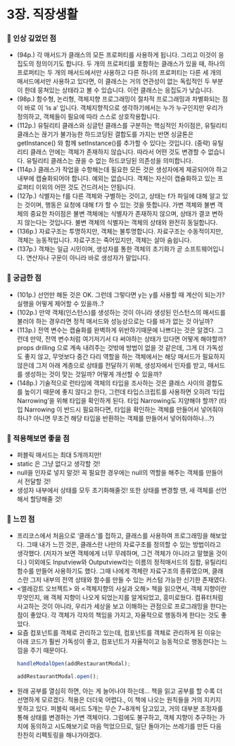 # 3장. 직장생활

### 📌 인상 깊었던 점

- (94p.) 각 매서드가 클래스의 모든 프로퍼티를 사용하게 됩니다. 그리고 이것이 응집도의 정의이기도 합니다. 두 개의 프로퍼티를 포함하는 클래스가 있을 때, 하나의 프로퍼티는 두 개의 매서드에서만 사용하고 다른 하나의 프로퍼티는 다른 세 개의 매서드에서만 사용하고 있다면, 이 클래스는 거의 연관성이 없는 독립적인 두 부분이 한데 뭉쳐있는 상태라고 볼 수 있습니다. 이런 클래스는 응집도가 낮습니다.
- (98p.) 함수형, 논리형, 객체지향 프로그래밍이 절차적 프로그래밍과 차별화되는 점이 바로 이 ‘is a’ 입니다. 객체지향적으로 생각하기에서는 누가 누구인지만 우리가 정의하고, 객체들이 필요에 따라 스스로 상호작용합니다.
- (112p.) 유틸리티 클래스와 싱글턴 클래스를 구분하는 핵심적인 차이점은, 유틸리티 클래스는 끊기가 불가능한 하드코딩된 결합도를 가지는 반면 싱글톤은 getInstance() 와 함께 setInstance()를 추가할 수 있다는 것입니다. (중략) 유틸리티 클래스 안에는 객체가 존재하지 않습니다. 따라서 어떤 것도 변경할 수 없습니다. 유틸리티 클래스는 끊을 수 없는 하드코딩된 의존성을 의미합니다.
- (114p.) 클래스가 작업을 수항해는데 필요한 모든 것은 생성자에게 제공되어야 하고 내부에 캡슐화되어야 합니다. 예외는 없습니다. 객체는 자신이 캡슐화하고 있는 프로퍼티 이외의 어떤 것도 건드려서는 안됩니다.
- (127p.) 식별자는 f를 다른 객체와 구별하는 것이고, 상태는 f가 파일에 대해 알고 있는 것이며, 행동은 요청에 대해 f가 할 수 있는 것을 뜻합니다. 가변 객체와 불변 객체의 중요한 차이점은 불변 객체에는 식별자가 존재하지 않으며, 상태가 결코 변하지 않는다는 것입니다. 불변 객체의 식별자는 객체의 상태와 완전히 동일합니다.
- (136p.) 자료구조는 투명하지만, 객체는 불투명합니다. 자료구조는 수동적이지만, 객체는 능동적입니다. 자료구조는 죽어있지만, 객체는 살아 숨쉽니다.
- (137p.) 객채는 일급 시민이며, 생성자를 통한 객체의 초기화가 곧 소프트웨어입니다. 연산자나 구문이 아니라 바로 생성자가 말입니다.

### 🤔 궁금한 점

- (101p.) 선언만 해둔 것은 OK. 그런데 그렇다면 y는 y를 사용할 때 계산이 되는가? 실행을 어떻게 제어할 수 있을까..?
- (102p.) 만약 객체(인스턴스)를 생성하는 것이 아니라 생성된 인스턴스의 매서드를 불러야 하는 경우라면 정적 매서드와 성능상으로는 다를 바가 없는 것 아닐까?
- (113p.) 전역 변수는 캡슐화를 완벽하게 위반하기때문에 나쁘다는 것은 알겠다. 그런데 만약, 전역 변수처럼 여기저기서 다 써야하는 상태가 있다면 어떻게 해야할까? props drilling 으로 계속 내려주는 것밖에 방법이 없을 것 같은데, 그게 더 가독성도 좋지 않고, 무엇보다 중간 다리 역할을 하는 객체에서는 해당 매서드가 필요하지 않은데 그저 아래 계층으로 상태를 전달하기 위해, 생성자에서 인자를 받고, 매서드를 생성하는 것이 맞는 것일까? 어떻게 개선할 수 있을까?
- (148p.) 기술적으로 런타임에 객체의 타입을 조사하는 것은 클래스 사이의 결합도를 높이기 때문에 좋지 않다고 한다, 그런데 타입스크립트를 사용하면 오히려 ‘타입 Narrowing’을 위해 타입을 확인하게 된다. 타입 Narrowing도 지양해야 할까? (타입 Narrowing 이 반드시 필요하다면, 타입을 확인하는 객체를 만들어서 넣어줘야 하나? 아니면 무조건 해당 타입을 반환하는 객체를 만들어서 넣어줘야하나…?)

### 🔗 적용해보면 좋을 점

- 퍼블릭 매서드는 최대 5개까지만!
- static 은 그냥 없다고 생각할 것!
- null을 인자로 넣지 말것! 꼭 필요한 경우에는 null의 역할을 해주는 객체를 만들어서 전달할 것!
- 생성자 내부에서 상태를 모두 초기화해줄것! 또한 상태를 변경할 땐, 새 객체를 선언해서 할당해줄 것!

### 💚 느낀 점

- 프리코스에서 처음으로 ‘클래스’를 접하고, 클래스를 사용하여 프로그래밍을 해보았다. 그때 내가 느낀 것은, 클래스란 나만의 자료구조를 정의할 수 있는 방법이라고 생각했다. (저자가 보면 객체에게 너무 무례하며, 그건 객체가 아니라고 말했을 것이다.) 이외에도 Inputview와 Outputview라는 이름의 정적매서드의 집합, 유틸리티 함수를 만들어 사용하기도 했다. 그때 나에게 객체란 자료구조의 종류였으며, 클래스란 그저 내부의 전역 상태와 함수를 만들 수 있는 커스텀 가능한 신기한 존재였다.
- <엘레강트 오브젝트> 와 <객체지향의 사실과 오해> 책을 읽으면서, 객체 지향이란 무엇인지, 왜 객체 지향이 나오게 되었는지를 알게되었고, 흥미로웠다. 컴퓨터처럼 사고하는 것이 아니라, 우리가 세상을 보고 이해하는 관점으로 프로그래밍을 한다는 점이 좋았다. 각 객체가 각자의 책임을 가지고, 자율적으로 행동하게 한다는 것도 좋았다.
- 요즘 컴포넌트를 객체로 관리하고 있는데, 컴포넌트를 객체로 관리하게 된 이유는 아래 코드가 훨씬 가독성이 좋고, 컴포넌트가 자율적이고 능동적으로 행동한다는 느낌을 주기 때문이다.
  ```js
  handleModalOpen(addRestaurantModal);
  ```
  ```js
  addRestaurantModal.open();
  ```
- 원래 공부를 열심히 하면, 아는 게 늘어나야 하는데… 책을 읽고 공부를 할 수록 더 선명하게 모르겠다. 적용은 더더욱 어렵다., 이 책에 나오는 원칙들을 거의 지키지 못하고 있다. 퍼블릭 매서드 5개는 무슨 7~8개씩 담고있고, 거의 대부분 조정자를 통해 상태를 변경하는 가변 객체이다. 그럼에도 불구하고, 객체 지향이 추구하는 가치에 동의하고 시도해보기로 마음 먹었으므로, 일단 돌아가는 쓰레기를 만든 다음 찬찬히 리펙토링을 해나가야겠다.
